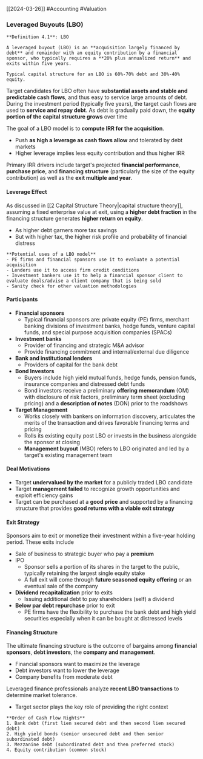 [[2024-03-26]] #Accounting #Valuation 

### Leveraged Buyouts (LBO)

```ad-important
**Definition 4.1**: LBO

A leveraged buyout (LBO) is an **acquisition largely financed by debt** and remainder with an equity contribution by a financial sponsor, who typically requires a **20% plus annualized return** and exits within five years.

Typical capital structure for an LBO is 60%-70% debt and 30%-40% equity.
```

Target candidates for LBO often have **substantial assets and stable and predictable cash flows**, and thus easy to service large amounts of debt. During the investment period (typically five years), the target cash flows are used to **service and repay debt**. As debt is gradually paid down, the **equity portion of the capital structure grows** over time

The goal of a LBO model is to **compute IRR for the acquisition**.
- Push **as high a leverage as cash flows allow** and tolerated by debt markets
- Higher leverage implies less equity contribution and thus higher IRR

Primary IRR drivers include target's projected **financial performance**, **purchase price**, and **financing structure** (particularly the size of the equity contribution) as well as the **exit multiple and year**.

#### Leverage Effect
As discussed in [[2 Capital Structure Theory|capital structure theory]], assuming a fixed enterprise value at exit, using a **higher debt fraction** in the financing structure generates **higher return on equity**.
- As higher debt garners more tax savings
- But with higher tax, the higher risk profile and probability of financial distress

```ad-summary
**Potential uses of a LBO model**
- PE firms and financial sponsors use it to evaluate a potential acquisition
- Lenders use it to access firm credit conditions
- Investment bankers use it to help a financial sponsor client to evaluate deals/advise a client company that is being sold
- Sanity check for other valuation methodologies
```

#### Participants
- **Financial sponsors**
	- Typical financial sponsors are: private equity (PE) firms, merchant banking divisions of investment banks, hedge funds, venture capital funds, and special purpose acquisition companies (SPACs)
- **Investment banks**
	- Provider of financing and strategic M&A advisor
	- Provide financing commitment and internal/external due diligence
- **Bank and institutional lenders**
	- Providers of capital for the bank debt
- **Bond Investors**
	- Buyers include high yield mutual funds, hedge funds, pension funds, insurance companies and distressed debt funds
	- Bond investors receive a preliminary **offering memorandum** (OM) with disclosure of risk factors, preliminary term sheet (excluding pricing) and a **description of notes** (DON) prior to the roadshows
- **Target Management**
	- Works closely with bankers on information discovery, articulates the merits of the transaction and drives favorable financing terms and pricing
	- Rolls its existing equity post LBO or invests in the business alongside the sponsor at closing
	- **Management buyout** (MBO) refers to LBO originated and led by a target's existing management team

#### Deal Motivations
- Target **undervalued by the market** for a publicly traded LBO candidate 
- Target **management failed** to recognize growth opportunities and exploit efficiency gains
- Target can be purchased at a **good price** and supported by a financing structure that provides **good returns with a viable exit strategy**

#### Exit Strategy
Sponsors aim to exit or monetize their investment within a five-year holding period. These exits include
- Sale of business to strategic buyer who pay a **premium**
- IPO
	- Sponsor sells a portion of its shares in the target to the public, typically retaining the largest single equity stake
	- A full exit will come through **future seasoned equity offering** or an eventual sale of the company
- **Dividend recapitalization** prior to exits 
	- Issuing additional debt to pay shareholders (self) a dividend
- **Below par debt repurchase** prior to exit
	- PE firms have the flexibility to purchase the bank debt and high yield securities especially when it can be bought at distressed levels

#### Financing Structure 
The ultimate financing structure is the outcome of bargains among **financial sponsors**, **debt investors**, the **company and management**.
- Financial sponsors want to maximize the leverage 
- Debt investors want to lower the leverage
- Company benefits from moderate debt

Leveraged finance professionals analyze **recent LBO transactions** to determine market tolerance.
- Target sector plays the key role of providing the right context

```ad-summary
**Order of Cash Flow Rights**
1. Bank debt (first lien secured debt and then second lien secured debt)  
2. High yield bonds (senior unsecured debt and then senior subordinated debt)
3. Mezzanine debt (subordinated debt and then preferred stock)  
4. Equity contribution (common stock)
```
